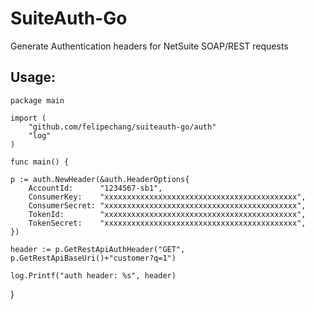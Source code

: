 # SuiteAuth-Go

Generate Authentication headers for NetSuite SOAP/REST requests

## Usage:

    package main

    import (
        "github.com/felipechang/suiteauth-go/auth"
        "log"
    )

    func main() {

	p := auth.NewHeader(&auth.HeaderOptions{
		AccountId:      "1234567-sb1",
		ConsumerKey:    "xxxxxxxxxxxxxxxxxxxxxxxxxxxxxxxxxxxxxxxxxxx",
		ConsumerSecret: "xxxxxxxxxxxxxxxxxxxxxxxxxxxxxxxxxxxxxxxxxxx",
		TokenId:        "xxxxxxxxxxxxxxxxxxxxxxxxxxxxxxxxxxxxxxxxxxx",
		TokenSecret:    "xxxxxxxxxxxxxxxxxxxxxxxxxxxxxxxxxxxxxxxxxxx",
	})

	header := p.GetRestApiAuthHeader("GET", p.GetRestApiBaseUri()+"customer?q=1")

	log.Printf("auth header: %s", header)
}

